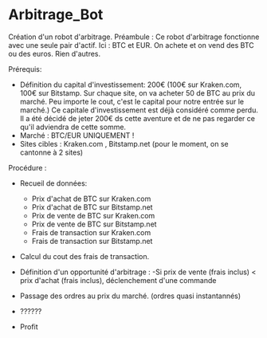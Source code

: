 # Arbitrage_Bot

Création d'un robot d'arbitrage. 
Préambule : Ce robot d'arbitrage fonctionne avec une seule pair d'actif. Ici : BTC et EUR. On achete et on vend des BTC ou des euros. Rien d'autres.

Prérequis:

 - Définition du capital d'investissement: 200€ (100€ sur Kraken.com, 100€ sur Bitstamp. Sur chaque site, on va acheter 50 de BTC au prix du marché. Peu importe le cout, c'est le capital pour notre entrée sur le marché.)
  Ce capitale d'investissement est déjà considéré comme perdu. Il a été décidé de jeter 200€ ds cette aventure et de ne pas regarder ce qu'il adviendra de cette somme.
 - Marché : BTC/EUR UNIQUEMENT ! 
 - Sites cibles : Kraken.com , Bitstamp.net (pour le moment, on se cantonne à 2 sites) 

Procédure :
 - Recueil de données:
   - Prix d'achat de BTC sur Kraken.com 
   - Prix d'achat de BTC sur Bitstamp.net 
   - Prix de vente de BTC sur Kraken.com
   - Prix de vente de BTC sur Bitstamp.net
   - Frais de transaction sur Kraken.com
   - Frais de transaction sur Bitstamp.net

 - Calcul du cout des frais de transaction. 
 - Définition d'un opportunité d'arbitrage : -Si prix de vente (frais inclus) < prix d'achat (frais inclus), déclenchement d'une commande
 - Passage des ordres au prix du marché. (ordres quasi instantannés) 
 - ??????
 - Profit
